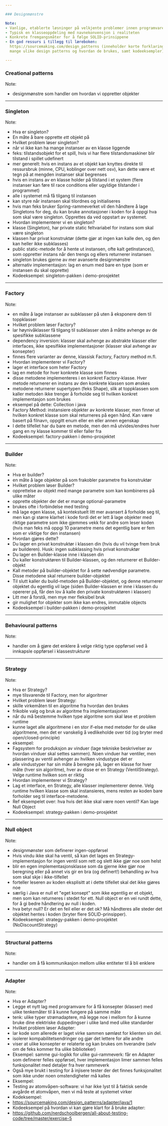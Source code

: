```yaml
---

### Designmønstre

Note: 
- Vanlige, etablerte løsninger på velkjente problemer innen programvareutvikling
- Typisk en klasseoppdeling med navnekonvensjon i realiteten
- Konkrete fremgangsmåter for å følge SOLID-prinsippene
- En god ressurs i tillegg til læreboken:
  https://sourcemaking.com/design_patterns (inneholder korte forklaringer på
  mange ulike design patterns og hvordan de brukes, samt kodeeksempler)

---
```


### Creational patterns

Note:
- designmønstre som handler om hvordan vi oppretter objekter

---

### Singleton

Note:
- Hva er singleton?
- En måte å bare opprette *ett* objekt på
- Hvilket problem løser singleton?
- når vi ikke kan ha mange instanser av en klasse liggende
- feks: tilstandsobjekt for et spill, hvis vi har flere tilstandsmaskiner blir
  tilstand i spillet udefinert 
- mer generelt: hvis en instans av et objekt kan knyttes direkte til ressursbruk
  (minne, CPU, koblinger over nett osv), kan dette være et tegn på at mengden
  instanser skal begrenses
- hvis en instans av en klasse holder på tilstand i et system (flere instanser
  kan føre til race conditions eller ugyldige tilstander i programmet)
- alle i systemet må få tilgang til instansen
- kan styre når instansen skal tilordnes og initialiseres
- hvis man feks bruker Spring-rammeverket vil den håndtere å lage Singletons for
  deg, du kan bruke annotasjoner i koden for å oppgi hva som skal være
  singleton. Opprettes da ved oppstart av systemet. 
- Hvordan implementerer vi en singleton?
- klasse (<navn>Singleton), har private static feltvariabel for instans som skal
  være singleton
- klassen har privat konstruktør (dette gjør at ingen kan kalle den, og den kan
  heller ikke subklasses)
- public static-metode for å hente ut instansen, ofte kalt getInstance(), som
  oppretter instans når den trengs og ellers returnerer instansen
- singleton brukes gjerne av mer avanserte designmønstre
- alternativ implementasjon: lag en enum med bare en type (som er instansen
  du skal opprette)
- Kodeeksempel: singleton-pakken i demo-prosjektet


---

### Factory

Note:
- en måte å lage instanser av subklasser på uten å eksponere dem til toppklasser
- Hvilket problem løser Factory?
- lar høynivåklasser få tilgang til subklasser uten å måtte avhenge av de
  spesifikke subklassene
- dependency inversion: klasser skal avhenge av abstrakte klasser eller
  interfaces, ikke spesifikke implementasjoner (klasser skal avhenge av
  konsepter)
- finnes flere varianter av denne, klassisk Factory, Factory method m.fl.
- Hvordan implementerer vi Factory?
- lager et interface som heter <navn>Factory
- lag en metode for hver konkrete klasse som finnes
- disse metodene implementeres i en konkret Factory-klasse. Hver metode
  returnerer en instans av den konkrete klassen som ønskes
- metodene returnerer supertypen (feks Shape), slik at toppklassen som kaller
  metoden ikke trenger å forholde seg til hvilken konkret implementasjon som
  brukes
- eksempel på dette: Collection i java
- Factory Method: instansiere objekter av
  konkrete klasser, men finner ut hvilken konkret klasse som skal returneres på
  egen hånd. Kan være basert på filnavn, oppgitt enum eller en eller annen
  egenskap 
- I dette tilfellet har du bare en metode, men den må
  utvides/endres hver gang en ny klasse kommer til eller faller fra
- Kodeeksempel: factory-pakken i demo-prosjektet


---

### Builder

Note:
- Hva er builder?
- en måte å lage objekter på som frakobler parametre fra konstruktør
- Hvilket problem løser Builder?
- opprettelse av objekt med mange parametre som kan kombineres på ulike måter 
- opprette objekter der det er mange optional-parametre
- brukes ofte i forbindelse med testing
- må lage egen klasse, så kontekstuelt litt mer avansert å forholde seg til, men
  kan gi større klarhet i kode fordi det er lett å lage objekter med riktige
  parametre som ikke gjemmes vekk for andre som leser koden (hvis man feks må
  oppgi 10 parametre mens det egentlig bare er fem som er viktige for den
  instansen)
- Hvordan gjøres dette?
- Du lager en privat konstruktør i klassen din (hvis du vil tvinge frem bruk av
  builderen). Husk: ingen subklassing hvis privat konstruktør
- Du lager en Builder-klasse inne i klassen din
- Du kaller konstruktøren til Builder-klassen, og den returnerer et
  Builder-objekt 
- Kall metoder på builder-objektet for å sette nødvendige parametre. Disse
  metodene skal returnere builder-objektet
- Til slutt kaller du build-metoden på Builder-objektet, og denne returnerer
  objektet du egentlig vil lage (siden Builder-klassen er inne i klassen du
  opererer på, får den lov å kalle den private konstruktøren i klassen)
- Litt mer å forstå, men mye mer fleksibel bruk
- gir mulighet for objekter som ikke kan endres, immutable objects
- Kodeeksempel i builder-pakken i demo-prosjektet


---

### Behavioural patterns

Note: 
- handler om å gjøre det enklere å velge riktig type oppførsel ved å innkapsle
  oppførsel i klassestrukturer


---

### Strategy

Note: 
- Hva er Strategy?
- mye tilsvarende til Factory, men for algoritmer
- Hvilket problem løser Strategy: 
- skille virkemåten til en algoritme fra hvordan den brukes
- frikoble valg og bruk av algoritme fra implementasjonen
- når du må bestemme hvilken type algoritme som skal løse et problem runtime
- kunne laget alle algoritmene i en stor if-else med metoder for de ulike
  algoritmene, men det er vanskelig å vedlikeholde over tid (og bryter med
  open/closed-principle)
- eksempel: 
- Fagsystem for produksjon av vinduer (lage tekniske beskrivelser av hvordan
  vinduer skal settes sammen). Noen vinduer har ventiler, men plassering av
  ventil avhenger av hvilken vindustype det er 
- alle vindustyper har sin måte å beregne på, lager en klasse for hver måte
  (hver sin algoritme), hver av disse er en Strategy (VentilStrategy). Velge
  runtime hvilken som er riktig
- Hvordan implementerer vi Strategy?
- Lag et interface, en Strategy, alle klasser implementerer denne. Velg runtime
  hvilken klasse som skal instansieres, mens resten av koden bare forholder seg
  til interface-metodene. 
- Ref eksempelet over: hva hvis det ikke skal være noen ventil? Kan lage Null
  Object 
- Kodeeksempel: strategy-pakken i demo-prosjektet


---

### Null object

Note:
- designmønster som definerer ingen-oppførsel
- Hvis vindu ikke skal ha ventil, så kan det lages en Strategy-implementasjon
  for ingen ventil som rett og slett ikke gjør noe som helst
- blir en egen implementasjonsklasse som da gjerne ikke gjør noe beregning eller
  på annet vis gir en bra (og definert!) behandling av hva som skal skje i
  ikke-tilfellet
- forteller leseren av koden eksplisitt at i dette tilfellet skal det ikke
  gjøres noe
- særlig i Java er null et "eget konsept" som ikke egentlig er et objekt, men
  som kan returneres i stedet for ett. Null object er en vei rundt dette, for å
  gi bedre håndtering av null i koden. 
- hva betyr null? Er det en feil eller er det ok? Må håndteres alle steder det
  objektet hentes i koden (bryter flere SOLID-prinsipper). 
- Kodeeksempel: strategy-pakken i demo-prosjektet (NoDiscountStrategy)

---

### Structural patterns

Note: 
- handler om å få kommunikasjon mellom ulike entiteter til å bli enklere


---

### Adapter

Note:
- Hva er Adapter?
- Legge et nytt lag med programvare for å få konsepter (klasser) med ulike
  tenkemåter til å kunne fungere på samme måte 
- tenk: ulike typer strømadaptere, må legge noe i mellom for å kunne bruke dine
  elektriske duppedingser i ulike land med ulike standarder
- Hvilket problem løser Adapter:
- lar kode som allerede er laget virke sammen sømløst for klienten sin del. 
- isolerer kompabilitetsendringer og gjør det lettere for alle andre
- viser at ulike konsepter er relaterte og kan brukes om hverandre (selv om de
  feks kommer fra ulike biblioteker)
- Eksempel: samme gui-logikk for ulike gui-rammeverk: får en Adapter som
  definerer felles oppførsel, hver implementasjon limer sammen felles
  funksjonalitet med detaljer fra hver rammeverk
- Også mye brukt i testing for å injisere tester der det finnes funksjonalitet
  som ikke under noen omstendigheter må kalles
- Eksempel: 
- Testing av atomvåpen-software: vi har ikke lyst til å faktisk sende avgårde et
  atomvåpen, men vi må teste at systemet virker
- Kodeksempel: 
- https://sourcemaking.com/design_patterns/adapter/java/1
- Kodeeksempel på hvordan vi kan gjøre klart for å bruke adapter: 
- https://github.com/nerdschoolbergen/all-about-testing-code/tree/master/exercise-5

